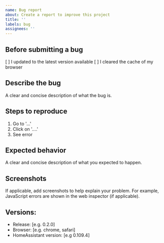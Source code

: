 ```yaml
---
name: Bug report
about: Create a report to improve this project
title: ''
labels: bug
assignees: ''
---
```


## **Before submitting a bug**

[ ] I updated to the latest version available
[ ] I cleared the cache of my browser

## **Describe the bug**

A clear and concise description of what the bug is.

## **Steps to reproduce**

1. Go to '...'
2. Click on '....'
3. See error

## **Expected behavior**

A clear and concise description of what you expected to happen.

## **Screenshots**

If applicable, add screenshots to help explain your problem.
For example, JavaScript errors are shown in the web inspector (if applicable).

## **Versions:**

- Release: [e.g. 0.2.0]
- Browser: [e.g. chrome, safari]
- HomeAssistant version: [e.g 0.109.4]
